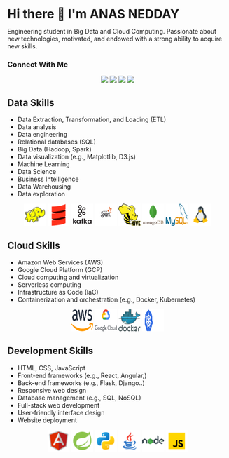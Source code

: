 
<!-- Intro Section -->
  <h1 style="text-align: left; margin: 0;"> Hi there 👋 I'm ANAS NEDDAY </h1>
</div>
  <p style="text-align: left;">
    Engineering student in Big Data and Cloud Computing. Passionate about new technologies, motivated, and endowed with a strong ability to acquire new skills.
  </p>
</div>




<div>
   <h3>Connect With Me</h3>
</div>
<div align="center">
  <div>
    <a href="https://web.facebook.com/anas.nedday.01/"><img src="https://img.shields.io/badge/ANAS NEDDAY-cdd6f4?style=flat&logo=facebook" /></a>
    <a href="https://www.instagram.com/anas_nedday/"><img src="https://img.shields.io/badge/Anas_nedday-eba0ac?style=flat&logo=instagram" /></a>
    <a href="https://www.linkedin.com/in/anas-nedday/"><img src="https://img.shields.io/badge/Anas NEDDAY-74c7ec?style=flat&logo=linkedin" /></a>
    <a href="mailto:neddayanas@gmail.com"><img src="https://img.shields.io/badge/neddayanas@gmail.com-f2cdcd?style=flat&logo=gmail" /></a>
  </div>
</div>



<!-- Section for Data Skills -->
## Data Skills
- Data Extraction, Transformation, and Loading (ETL)
- Data analysis
- Data engineering
- Relational databases (SQL)
- Big Data (Hadoop, Spark)
- Data visualization (e.g., Matplotlib, D3.js)
- Machine Learning
- Data Science
- Business Intelligence
- Data Warehousing
- Data exploration

<p align="center">
  <img src="Hadoop.png" width="50" height="50" alt="Hadoop">
  <img src="scala.png" width="50" height="50" alt="scala">
  <img src="kafka.png" width="50" height="50" alt="kafka">
  <img src="spark.png" width="50" height="50" alt="spark">
  <img src="hive.svg" width="50" height="50" alt="Hive">
  <img src="mongodb.png" width="50" height="50" alt="mongodb">
  <img src="mysql.png" width="50" height="50" alt="mysql">
  <img src="Linux.png" width="50" height="50" alt="linux">
  
  <!-- Ajoutez ici d'autres compétences liées aux données -->
</p>

## Cloud Skills
- Amazon Web Services (AWS)
- Google Cloud Platform (GCP)
- Cloud computing and virtualization
- Serverless computing
- Infrastructure as Code (IaC)
- Containerization and orchestration (e.g., Docker, Kubernetes)
<p align="center">
  <img src="AWS.png" width="50" height="50" alt="aws">
  <img src="gcp.png" width="50" height="50" alt="gcp">
  <img src="docker.png" width="50" height="50" alt="docker">
  <img src="kubernetes.png" width="50" height="50" alt="kubernetes">
  
</p>

## Development Skills
- HTML, CSS, JavaScript
- Front-end frameworks (e.g., React, Angular,)
- Back-end frameworks (e.g., Flask, Django..)
- Responsive web design
- Database management (e.g., SQL, NoSQL)
- Full-stack web development
- User-friendly interface design
- Website deployment

<p align="center">
  <img src="Angular.png" width="50" height="50" alt="Angular">
  <img src="SpringBoot.png" width="50" height="50" alt="Spring Boot">
  <img src="Python.png" width="50" height="50" alt="Python">
  <img src="Java.png" width="50" height="50" alt="Java">
  <img src="NodeJs.png" width="50" height="50" alt="Node.js">
  <img src="JavaScript.png" width="50" height="50" alt="JavaScript">
</p>


